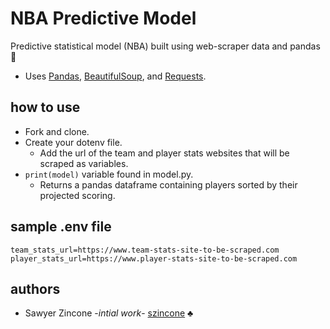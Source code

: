 # NBA Predictive Model
Predictive statistical model (NBA) built using web-scraper data and pandas :crystal_ball:

- Uses [Pandas](https://pandas.pydata.org/), [BeautifulSoup](https://www.crummy.com/software/BeautifulSoup/), and [Requests](http://docs.python-requests.org/en/master/).


## how to use
- Fork and clone.
- Create your dotenv file.
    - Add the url of the team and player stats websites that will be scraped as variables.
- `print(model)` variable found in model.py.
    - Returns a pandas dataframe containing players sorted by their projected scoring.

## sample .env file
```
team_stats_url=https://www.team-stats-site-to-be-scraped.com
player_stats_url=https://www.player-stats-site-to-be-scraped.com
```

## authors
- Sawyer Zincone -_intial work_- [szincone](https://github.com/szincone) :clubs:
